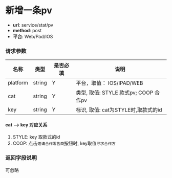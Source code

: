 新增一条pv
=======

- **url**: service/stat/pv
- **method**: post
- **平台**: Web/Pad/IOS


### 请求参数

|   名称   |  类型  | 是否必填 |                 说明                |
|----------|--------|----------|-------------------------------------|
| platform | string | Y        | 平台，取值： IOS/IPAD/WEB           |
| cat      | string | Y        | 类型, 取值: STYLE 款式pv; COOP 合作pv                   |
| key      | string | Y        | 标识, 取值: cat为STYLE时,取款式的id |


#### cat --> key 对应关系

1. STYLE: key 取款式的id
2. COOP: 点击`邀请合作零售商`按钮时, key取值`寻求合作方`

### 返回字段说明

可忽略